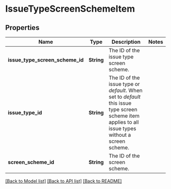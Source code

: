 # IssueTypeScreenSchemeItem

## Properties

Name | Type | Description | Notes
------------ | ------------- | ------------- | -------------
**issue_type_screen_scheme_id** | **String** | The ID of the issue type screen scheme. | 
**issue_type_id** | **String** | The ID of the issue type or *default*. When set to *default* this issue type screen scheme item applies to all issue types without a screen scheme. | 
**screen_scheme_id** | **String** | The ID of the screen scheme. | 

[[Back to Model list]](../README.md#documentation-for-models) [[Back to API list]](../README.md#documentation-for-api-endpoints) [[Back to README]](../README.md)


